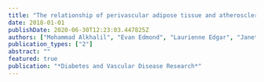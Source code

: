 ```yaml
---
title: "The relationship of perivascular adipose tissue and atherosclerosis in the aorta and carotid arteries, determined by magnetic resonance imaging"
date: 2018-01-01
publishDate: 2020-06-30T12:23:03.447825Z
authors: ["Mohammad Alkhalil", "Evan Edmond", "Laurienne Edgar", "Janet E Digby", "Omar Omar", "Matthew D Robson", "Robin P Choudhury"]
publication_types: ["2"]
abstract: ""
featured: true
publication: "*Diabetes and Vascular Disease Research*"
---
```


